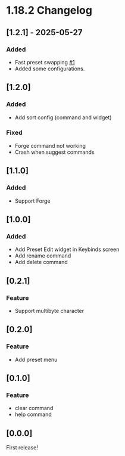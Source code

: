 # 1.18.2 Changelog
## [1.2.1] - 2025-05-27
### Added
- Fast preset swapping [#1](https://github.com/yuuki1293/KeymapPresets/issues/1)
- Added some configurations.

## [1.2.0]
### Added
- Add sort config (command and widget)

### Fixed
- Forge command not working
- Crash when suggest commands

## [1.1.0]
### Added
- Support Forge

## [1.0.0]
### Added
- Add Preset Edit widget in Keybinds screen
- Add rename command
- Add delete command

## [0.2.1]
### Feature
- Support multibyte character

## [0.2.0]
### Feature
- Add preset menu

## [0.1.0]
### Feature
- clear command
- help command

## [0.0.0]
First release!
